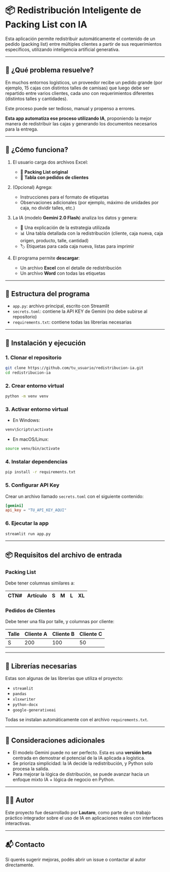# 📦 Redistribución Inteligente de Packing List con IA

Esta aplicación permite redistribuir automáticamente el contenido de un pedido (packing list) entre múltiples clientes a partir de sus requerimientos específicos, utilizando inteligencia artificial generativa.

---

## 🎯 ¿Qué problema resuelve?

En muchos entornos logísticos, un proveedor recibe un pedido grande (por ejemplo, 15 cajas con distintos talles de camisas) que luego debe ser repartido entre varios clientes, cada uno con requerimientos diferentes (distintos talles y cantidades).

Este proceso puede ser tedioso, manual y propenso a errores.

**Esta app automatiza ese proceso utilizando IA**, proponiendo la mejor manera de redistribuir las cajas y generando los documentos necesarios para la entrega.

---

## 🧠 ¿Cómo funciona?

1. El usuario carga dos archivos Excel:
   - 📄 **Packing List original**
   - 📄 **Tabla con pedidos de clientes**

2. (Opcional) Agrega:
   - Instrucciones para el formato de etiquetas
   - Observaciones adicionales (por ejemplo, máximo de unidades por caja, no dividir talles, etc.)

3. La IA (modelo **Gemini 2.0 Flash**) analiza los datos y genera:
   - 🧠 Una explicación de la estrategia utilizada
   - 📊 Una tabla detallada con la redistribución (cliente, caja nueva, caja origen, producto, talle, cantidad)
   - 🏷️ Etiquetas para cada caja nueva, listas para imprimir

4. El programa permite **descargar**:
   - Un archivo **Excel** con el detalle de redistribución
   - Un archivo **Word** con todas las etiquetas

---

## 🧱 Estructura del programa

- `app.py`: archivo principal, escrito con Streamlit
- `secrets.toml`: contiene la API KEY de Gemini (no debe subirse al repositorio)
- `requirements.txt`: contiene todas las librerías necesarias

---

## 🚀 Instalación y ejecución

### 1. Clonar el repositorio

```bash
git clone https://github.com/tu_usuario/redistribucion-ia.git
cd redistribucion-ia
```

### 2. Crear entorno virtual

```bash
python -m venv venv
```

### 3. Activar entorno virtual

- En Windows:

```bash
venv\Scripts\activate
```

- En macOS/Linux:

```bash
source venv/bin/activate
```

### 4. Instalar dependencias

```bash
pip install -r requirements.txt
```

### 5. Configurar API Key

Crear un archivo llamado `secrets.toml` con el siguiente contenido:

```toml
[gemini]
api_key = "TU_API_KEY_AQUI"
```

### 6. Ejecutar la app

```bash
streamlit run app.py
```

---

## 📦 Requisitos del archivo de entrada

### Packing List

Debe tener columnas similares a:

| CTN# | Artículo | S | M | L | XL |
|------|----------|---|---|---|----|

### Pedidos de Clientes

Debe tener una fila por talle, y columnas por cliente:

| Talle | Cliente A | Cliente B | Cliente C |
|-------|-----------|-----------|-----------|
| S     | 200       | 100       | 50        |

---

## 🧩 Librerías necesarias

Estas son algunas de las librerías que utiliza el proyecto:

- `streamlit`
- `pandas`
- `xlsxwriter`
- `python-docx`
- `google-generativeai`

Todas se instalan automáticamente con el archivo `requirements.txt`.

---

## 🧪 Consideraciones adicionales

- El modelo Gemini puede no ser perfecto. Esta es una **versión beta** centrada en demostrar el potencial de la IA aplicada a logística.
- Se prioriza simplicidad: la IA decide la redistribución, y Python solo procesa la salida.
- Para mejorar la lógica de distribución, se puede avanzar hacia un enfoque mixto IA + lógica de negocio en Python.

---

## 🧑‍💻 Autor

Este proyecto fue desarrollado por **Lautaro**, como parte de un trabajo práctico integrador sobre el uso de IA en aplicaciones reales con interfaces interactivas.

---

## 📬 Contacto

Si querés sugerir mejoras, podés abrir un issue o contactar al autor directamente.
